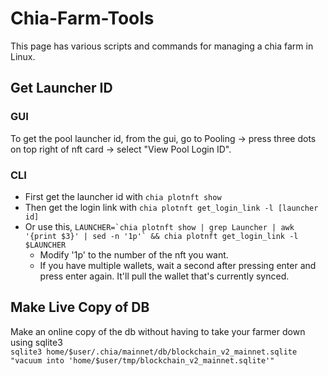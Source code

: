 # Chia-Farm-Tools
This page has various scripts and commands for managing a chia farm in Linux.

## Get Launcher ID
### GUI
To get the pool launcher id, from the gui, go to Pooling -> press three dots on top right of nft card -> select "View Pool Login ID".  

### CLI
- First get the launcher id with `chia plotnft show`  
- Then get the login link with `chia plotnft get_login_link -l [launcher id]`  
- Or use this, ``LAUNCHER=`chia plotnft show | grep Launcher | awk '{print $3}' | sed -n '1p'` && chia plotnft get_login_link -l $LAUNCHER``  
  - Modify '1p' to the number of the nft you want.  
  - If you have multiple wallets, wait a second after pressing enter and press enter again. It'll pull the wallet that's currently synced.  


## Make Live Copy of DB  
Make an online copy of the db without having to take your farmer down using sqlite3  
`sqlite3 home/$user/.chia/mainnet/db/blockchain_v2_mainnet.sqlite "vacuum into 'home/$user/tmp/blockchain_v2_mainnet.sqlite'"`
